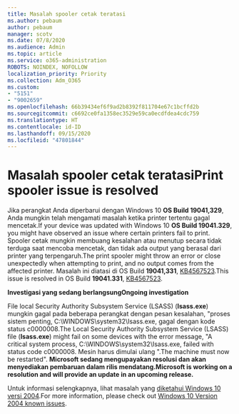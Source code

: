 ```yaml
---
title: Masalah spooler cetak teratasi
ms.author: pebaum
author: pebaum
manager: scotv
ms.date: 07/8/2020
ms.audience: Admin
ms.topic: article
ms.service: o365-administration
ROBOTS: NOINDEX, NOFOLLOW
localization_priority: Priority
ms.collection: Adm_O365
ms.custom:
- "5151"
- "9002659"
ms.openlocfilehash: 66b39434ef6f9ad2b8392f811704e67c1bcffd2b
ms.sourcegitcommit: c6692ce0fa1358ec3529e59ca0ecdfdea4cdc759
ms.translationtype: HT
ms.contentlocale: id-ID
ms.lasthandoff: 09/15/2020
ms.locfileid: "47801844"
---
```

# <a name="print-spooler-issue-is-resolved"></a><span data-ttu-id="f2fff-102">Masalah spooler cetak teratasi</span><span class="sxs-lookup"><span data-stu-id="f2fff-102">Print spooler issue is resolved</span></span>

<span data-ttu-id="f2fff-103">Jika perangkat Anda diperbarui dengan Windows 10  **OS Build 19041,329**, Anda mungkin telah mengamati masalah ketika printer tertentu gagal mencetak.</span><span class="sxs-lookup"><span data-stu-id="f2fff-103">If your device was updated with Windows 10  **OS Build 19041.329**, you might have observed an issue where certain printers fail to print.</span></span> <span data-ttu-id="f2fff-104">Spooler cetak mungkin membuang kesalahan atau menutup secara tidak terduga saat mencoba mencetak, dan tidak ada output yang berasal dari printer yang terpengaruh.</span><span class="sxs-lookup"><span data-stu-id="f2fff-104">The print spooler might throw an error or close unexpectedly when attempting to print, and no output comes from the affected printer.</span></span> <span data-ttu-id="f2fff-105">Masalah ini diatasi di OS Build  **19041,331**, [KB4567523](https://support.microsoft.com/help/4567523/windows-10-update-kb4567523).</span><span class="sxs-lookup"><span data-stu-id="f2fff-105">This issue is resolved in OS Build  **19041.331**, [KB4567523](https://support.microsoft.com/help/4567523/windows-10-update-kb4567523).</span></span>  

<span data-ttu-id="f2fff-106">**Investigasi yang sedang berlangsung**</span><span class="sxs-lookup"><span data-stu-id="f2fff-106">**Ongoing investigation**</span></span>

<span data-ttu-id="f2fff-107">File local Security Authority Subsystem Service (LSASS) (**Isass.exe**) mungkin gagal pada beberapa perangkat dengan pesan kesalahan, "proses sistem penting, C:\WINDOWS\system32\Isass.exe, gagal dengan kode status c0000008.</span><span class="sxs-lookup"><span data-stu-id="f2fff-107">The Local Security Authority Subsystem Service (LSASS) file (**Isass.exe**) might fail on some devices with the error message, "A critical system process, C:\WINDOWS\system32\Isass.exe, failed with status code c0000008.</span></span> <span data-ttu-id="f2fff-108">Mesin harus dimulai ulang ".</span><span class="sxs-lookup"><span data-stu-id="f2fff-108">The machine must now be restarted".</span></span>  <span data-ttu-id="f2fff-109">**Microsoft sedang mengupayakan resolusi dan akan menyediakan pembaruan dalam rilis mendatang.**</span><span class="sxs-lookup"><span data-stu-id="f2fff-109">**Microsoft is working on a resolution and will provide an update in an upcoming release.**</span></span>

<span data-ttu-id="f2fff-110">Untuk informasi selengkapnya, lihat masalah yang  [diketahui Windows 10 versi 2004](https://docs.microsoft.com/windows/release-information/status-windows-10-2004#442msgdesc).</span><span class="sxs-lookup"><span data-stu-id="f2fff-110">For more information, please check out  [Windows 10 Version 2004 known issues](https://docs.microsoft.com/windows/release-information/status-windows-10-2004#442msgdesc).</span></span>